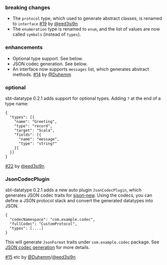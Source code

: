 
### breaking changes

- The `protocol` type, which used to generate abstract classes, is renamed to `interface` [#19][19] by [@eed3si9n][@eed3si9n]
- The `enumeration` type is renamed to `enum`, and the list of values are now called `symbols` (instead of `types`).

### enhancements

- Optional type support. See below.
- JSON codec generation. See below.
- An interface now supports `messages` list, which generates abstract methods. [#14][14] by [@Duhemm][@Duhemm]

### optional

sbt-datatype 0.2.1 adds support for optional types. Adding `?` at the end of a type name:

    {
      "types": [{
        "name": "Greeting",
        "type": "record",
        "target": "Scala",
        "fields": [{
          "name": "message",
          "type": "string?"
        }]
      }]
    }

[#22][22] by [@eed3si9n][@eed3si9n]

### JsonCodecPlugin

sbt-datatype 0.2.1 adds a new auto plugin `JsonCodecPlugin`, which generates JSON codec traits for [sjson-new][1].
Using the codecs, you can define a JSON protocol stack and convert the generated datatypes into JSON.

    {
      "codecNamespace": "com.example.codec",
      "fullCodec": "CustomProtocol",
      "types": [....]
    }

This will generate `JsonFormat` traits under `com.example.codec` package. See [JSON codec generation](http://www.scala-sbt.org/0.13/docs/Datatype.html#JSON+codec+generation) for more details.

[#15][15] etc by [@Duhemm][@Duhemm]/[@eed3si9n][@eed3si9n]

  [14]: https://github.com/sbt/sbt-datatype/pull/14
  [15]: https://github.com/sbt/sbt-datatype/pull/15
  [19]: https://github.com/sbt/sbt-datatype/pull/19
  [22]: https://github.com/sbt/sbt-datatype/pull/22
  [@eed3si9n]: https://github.com/eed3si9n
  [@jsuereth]: https://github.com/jsuereth
  [@dwijnand]: http://github.com/dwijnand
  [@Duhemm]: http://github.com/Duhemm
  [1]: https://github.com/eed3si9n/sjson-new
